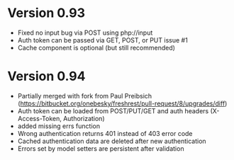 # Version 0.93

* Fixed no input bug via POST using php://input
* Auth token can be passed via GET, POST, or PUT issue #1
* Cache component is optional (but still recommended)

# Version 0.94

* Partially merged with fork from Paul Preibsich (https://bitbucket.org/onebesky/freshrest/pull-request/8/upgrades/diff)
* Auth token can be loaded from POST/PUT/GET and auth headers (X-Access-Token, Authorization)
* added missing errs function
* Wrong authentication returns 401 instead of 403 error code
* Cached authentication data are deleted after new authentication
* Errors set by model setters are persistent after validation